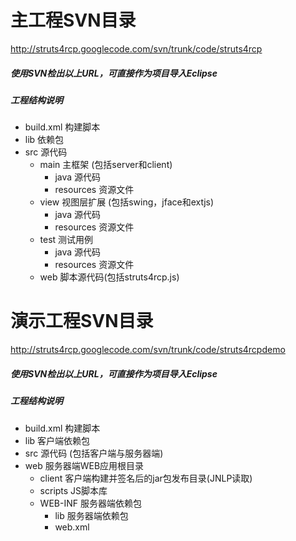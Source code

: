 # 主工程SVN目录 #
http://struts4rcp.googlecode.com/svn/trunk/code/struts4rcp
##### 使用SVN检出以上URL，可直接作为项目导入Eclipse #####
##### 工程结构说明 #####
  * build.xml 构建脚本
  * lib 依赖包
  * src 源代码
    * main 主框架 (包括server和client)
      * java 源代码
      * resources 资源文件
    * view 视图层扩展 (包括swing，jface和extjs)
      * java 源代码
      * resources 资源文件
    * test 测试用例
      * java 源代码
      * resources 资源文件
    * web 脚本源代码(包括struts4rcp.js)
# 演示工程SVN目录 #
http://struts4rcp.googlecode.com/svn/trunk/code/struts4rcpdemo
##### 使用SVN检出以上URL，可直接作为项目导入Eclipse #####
##### 工程结构说明 #####
  * build.xml 构建脚本
  * lib 客户端依赖包
  * src 源代码 (包括客户端与服务器端)
  * web 服务器端WEB应用根目录
    * client 客户端构建并签名后的jar包发布目录(JNLP读取)
    * scripts JS脚本库
    * WEB-INF 服务器端依赖包
      * lib 服务器端依赖包
      * web.xml